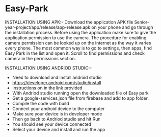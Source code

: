 # Easy-Park

INSTALLATION USING APK:-
Download the application APK file Senior-year-project/app/release/app-release.apk on your phone and go through the installation process. Before using the application make sure to give the application permission to use the camera. The procedure for enabling camera permission can be looked up on the internet as the way it varies every phone. The most common way is to go to settings, then apps, find Easy Park in the list and open it. Scroll to find permissions and check camera in the permissions section.

INSTALLATION USING ANDRIOD STUDIO:-
- Need to download and install android studio
- https://developer.android.com/studio/install
- Instructions on in the link provided
- With Andriod studio running open the downloaded file of Easy park
- Get a google-services.json file from firebase and add to app folder.
- Compile the code with build
- Connect your android device to the computer
- Make sure your device is in developer mode
- Then go back to Andriod studio and hit Run
- You should see your device connected
- Select your device and install and run the app
